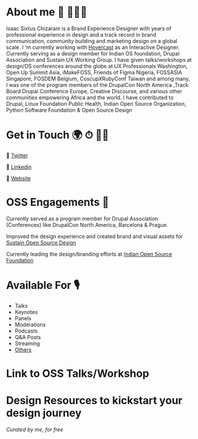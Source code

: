 # About me 🥑 👨🏾‍💻
Isaac Sixtus Chizaram is a Brand Experience Designer with years of professional experience in design and a track record in brand communication, community building and marketing design on a global scale.  I 'm currently working with [Hovercast](https://hovercast.com) as an Interactive Designer. Currently  serving as a design member for Indian OS foundation, Drupal Association and Sustain UX Working Group. I have given talks/workshops at design/OS conferences around the globe at UX Professionals Washington, Open Up Summit Asia, iMakeFOSS, Friends of Figma Nigeria, FOSSASIA Singapore, FOSDEM Belgium, CoscupXRubyConf Taiwan and among many, I was one of the program members of the DrupalCon North America ,Track Board Drupal Conference Europe, Creative Discourse, and various other communities empowering Africa and the world. I have contributed to Drupal, Linux Foundation Public Health, Indian Open Source Organization, Python Software Foundation & Open Source Design
# Get in Touch 🌍 ⏱ 👍🏽
🔗 [Twitter](https://twitter.com/isaaczara_)

🔗 [Linkedin](https://www.linkedin.com/in/isaac-sixtus-chizaram-41220a171/)

🔗 [Website](https://isaaczara.com)
# OSS Engagements 📍
Currently served as a program member for Drupal Association (Conferences) like DrupalCon North America, Barcelona & Prague.

Improved the design experience and created brand and visual assets for [Sustain Open Source Design](https://sosdesign.sustainoss.org/)

Currently leading the design/branding efforts at [Indian Open Source Foundation](https://github.com/IndianOpenSourceFoundation) 

# Available For 🎙
- Talks
- Keynotes
- Panels
- Moderations
- Podcasts
- Q&A Posts
- Streaming
- [Others](https://isaaczara.com)

# Link to OSS Talks/Workshop

# Design Resources to kickstart your design journey
_Curated by me, for free_

